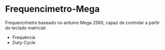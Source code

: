 # Frequencimetro-Mega
Frequencímetro baseado no arduino Mega 2560, capaz de controlar a partir do teclado matricial: 
* Frequência
* Duty-Cycle
